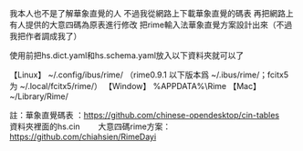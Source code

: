我本人也不是了解華象直覺的人
不過我從網路上下載華象直覺的碼表
再把網路上有人提供的大意四碼為原表進行修改
把rime輸入法華象直覺方案設計出來（不過我把作者調成我了）

使用前把hs.dict.yaml和hs.schema.yaml放入以下資料夾就可以了

【Linux】 ~/.config/ibus/rime/ （rime0.9.1 以下版本爲 ~/.ibus/rime/；fcitx5 为 ~/.local/fcitx5/rime/）
【Window】 %APPDATA%\Rime
【Mac】 ~/Library/Rime/


註：華象直覺碼表    ：https://github.com/chinese-opendesktop/cin-tables
　　　　　　　　　　　資料夾裡面的hs.cin
　　大意四碼rime方案：https://github.com/chiahsien/RimeDayi
